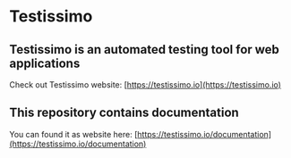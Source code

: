 # Testissimo

## Testissimo is an automated testing tool for web applications
Check out Testissimo website: [https://testissimo.io](https://testissimo.io)

## This repository contains documentation
You can found it as website here: [https://testissimo.io/documentation](https://testissimo.io/documentation)

